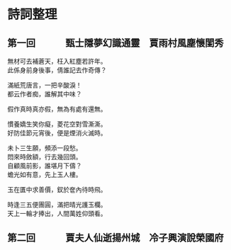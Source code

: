 # 詩詞整理

## 第一回　　　 甄士隱夢幻識通靈　賈雨村風塵懷閨秀

無材可去補蒼天，枉入紅塵若許年。  
此係身前身後事，倩誰記去作奇傳？

滿紙荒唐言，一把辛酸淚！  
都云作者痴，誰解其中味？

假作真時真亦假，無為有處有還無。

慣養嬌生笑你癡，菱花空對雪澌澌。  
好防佳節元宵後，便是煙消火滅時。

未卜三生願，頻添一段愁。  
悶來時斂額，行去幾回頭。  
自顧風前影，誰堪月下儔？  
蟾光如有意，先上玉人樓。

玉在匱中求善價，釵於奩內待時飛。

時逢三五便團圓，滿把晴光護玉欄。  
天上一輪才捧出，人間萬姓仰頭看。

## 第二回　　　 賈夫人仙逝揚州城　冷子興演說榮國府





